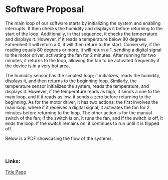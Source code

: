 <!--
Ask team for summaries for this page
-->

# Software Proposal

The main loop of our software starts by initializing the system and enabling interrupts. It then checks the humidity and displays it before returning to the start of the loop. Additionally, in that sequence, it checks the temperature and displays it. However, if it reads a temperature below 80 degrees Fahrenheit it will return a 0, it will then return to the start. Conversely, if the reading equals 80 degrees or more, it will return a 1, sending a digital signal to the motor driver, activating the fan for 2 minutes. After running for two minutes, it returns to the loop, allowing the fan to be activated frequently if the device is in a very hot area. 

The humidity sensor has the simplest loop; it initializes, reads the humidity, displays it, and then returns to the beginning loop. Similarly, the temperature sensor initializes the system, reads the temperature, and displays it. However, if the temperature reads as high, it sends a one to the main loop, and if it reads as low, it sends a zero before returning to the beginning. As for the motor driver, it has two actions: the first involves the main loop, where if it receives a digital signal, it activates the fan for 2 minutes before returning to the loop. The other action is for the manual switch of the fan; if the switch is on, it runs the fan, and if the switch is off, it ends the loop. If the switch remains on, it continues to run until it is flipped off.

Below is a PDF showcasing the flow of the systems.

<br>

<object data="SoftwareProposalOnePage.pdf" width="900" height="900" type='application/pdf'></object>

<!-- <img src="https://github.com/ASU-EGR314-Team-302/ASU-EGR314-Team-302.gitgub.io/blob/main/docs/assets/images/SoftwareDiagram/MainLoop.drawio.png?raw=true" width="732" height="1358">

_Figure 1: Main Loop System_

<br>

<img src="https://github.com/ASU-EGR314-Team-302/ASU-EGR314-Team-302.gitgub.io/blob/main/docs/assets/images/SoftwareDiagram/Humidity.drawio.png?raw=true" width="732" height="1040.38137">

_Figure 2: Humidity Sensor System_

<br>

<img src="https://github.com/ASU-EGR314-Team-302/ASU-EGR314-Team-302.gitgub.io/blob/main/docs/assets/images/SoftwareDiagram/TempSensor.drawio.png?raw=true" width="732" height="1332.50299">

_Figure 3: Temperature Sensor System_

<br>

<img src="https://github.com/ASU-EGR314-Team-302/ASU-EGR314-Team-302.gitgub.io/blob/main/docs/assets/images/SoftwareDiagram/Motor_Fan.drawio.png?raw=true" width="732" height="978.848249">

_Figure 4: Motor/Fan System_ -->




### Links:

[Title Page](index.md)
